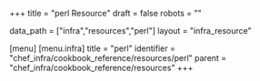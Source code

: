 +++
title = "perl Resource"
draft = false
robots = ""

data_path = ["infra","resources","perl"]
layout = "infra_resource"


[menu]
  [menu.infra]
    title = "perl"
    identifier = "chef_infra/cookbook_reference/resources/perl"
    parent = "chef_infra/cookbook_reference/resources"
+++

<!-- The contents of this page are automatically generated from the perl.yaml file in the data directory. -->
<!-- To suggest a change, edit the https://github.com/chef/chef/blob/master/lib/chef/resource/perl.rb file
      and submit a pull request to the https://github.com/chef/chef repository. -->
